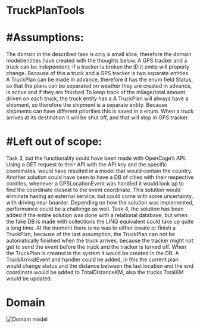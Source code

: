 # TruckPlanTools

# #Assumptions:
The domain in the described task is only a small slice, therefore the domain model/entities have created with the thoughts below.
A GPS tracker and a truck can be independent, if a tracker is broken the ID it emits will properly change. Because of this a truck and a GPS tracker is two separate entities.
A TruckPlan can be made in advance, therefore it has the enum field Status, so that the plans can be separated on weather they are created in advance, is active and if they are finished
To keep track of the milage/total amount driven on each truck, the truck entity has a 
A TruckPlan will always have a shipment, so therefore the shipment is a separate entity. 
	Because shipments can have different priorities this is saved in a enum.
When a truck arrives at its destination it will be shut off, and that will stop in GPS tracker.

# #Left out of scope:
Task 3, but the functionality could have been made with OpenCage’s API. Using a GET request to their API with the API key and the specific coordinates, would have resulted in a model that would contain the country. 
Another solution could have been to have a DB of cities with their respective cordites, whenever a GPSLocationEvent was handled it would look up to find the coordinate closest to the event coordinate. This solution would eliminate having an external service, but could come with some uncertainty, with driving near boarder. Depending on how the solution was implemented, performance could be a challenge as well.
Task 4, the solution has been added if the entire solution was done with a relational database, but when the fake DB is made with collections the LINQ equivalent could take up quite a long time.
At the moment there is no was to either create or finish a TruckPlan, because of the last assumption, the TruckPlan can not be automatically finished when the truck arrives, because the tracker might not get to send the event before the truck and the tracker is turned off. When the TruckPlan is created in the system it would be created in the DB. A TruckArrivalEvent and handler could be added, in this the current plan would change status and the distance between the last location and the end coordinate would be added to TotalDistanceKM, also the trucks TotalKM would be updated.

# Domain 
![Domain model](https://user-images.githubusercontent.com/84728646/217355268-2666aa7a-ccfc-4ba1-909d-f3e78998a596.png)
